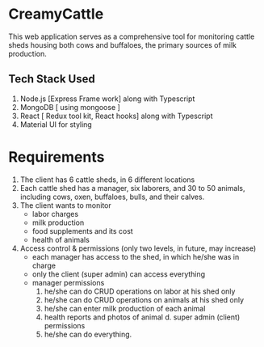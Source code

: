 # CreamyCattle
This web application serves as a comprehensive tool for monitoring cattle sheds housing both cows and buffaloes, the primary sources of milk production.

## Tech Stack Used
1. Node.js [Express Frame work] along with Typescript
2. MongoDB [ using mongoose ]
3. React [ Redux tool kit, React hooks] along with Typescript
4. Material UI for styling

# Requirements
1. The client has 6 cattle sheds, in 6 different locations
2. Each cattle shed has a manager, six laborers, and 30 to 50 animals, including cows, oxen, buffaloes, bulls, and their calves.
3. The client wants to monitor 
    - labor charges
    - milk production
    - food supplements and its cost
    - health of animals 
4. Access control & permissions (only two levels, in future, may increase)
    - each manager has access to  the shed, in which he/she was in charge
    - only the client (super admin) can access everything
    - manager permissions
        1. he/she can do CRUD operations on labor at his shed only
        2. he/she can do CRUD operations on animals at his shed only
        3. he/she can enter milk production of each animal
        4. health reports and photos of animal
    d. super admin (client) permissions
        1. he/she can do everything.

